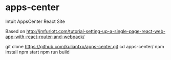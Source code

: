 # apps-center
Intuit AppsCenter React Site

Based on http://jmfurlott.com/tutorial-setting-up-a-single-page-react-web-app-with-react-router-and-webpack/

git clone https://github.com/kuliantxo/apps-center.git
cd apps-center/
npm install
npm start
npm run build
